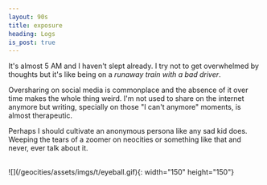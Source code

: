 ```yaml
---
layout: 90s
title: exposure
heading: Logs
is_post: true
---
```


It's almost 5 AM and I haven't slept already. I try not to get overwhelmed by
thoughts but it's like being on a _runaway train with a bad driver_.

Oversharing on social media is commonplace and the absence of it over time
makes the whole thing weird. I'm not used to share on the internet anymore but
writing, specially on those "I can't anymore" moments, is almost therapeutic.

Perhaps I should cultivate an anonymous persona like any sad kid does. Weeping
the tears of a zoomer on neocities or something like that and never, ever talk
about it.

<br />
![](/geocities/assets/imgs/t/eyeball.gif){: width="150" height="150"}
